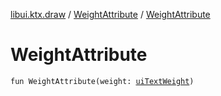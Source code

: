 [libui.ktx.draw](../README.md) / [WeightAttribute](README.md) / [WeightAttribute](-weight-attribute.md)

# WeightAttribute

`fun WeightAttribute(weight: `[`uiTextWeight`](../../libui/ui-text-weight.md)`)`
